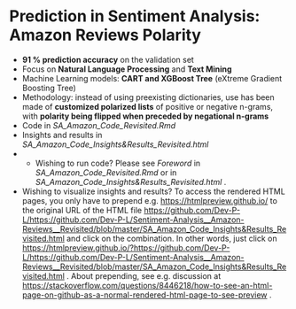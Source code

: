 # Prediction in Sentiment Analysis: Amazon Reviews Polarity
* **91 % prediction accuracy** on the validation set
* Focus on **Natural Language Processing** and **Text Mining**
* Machine Learning models: **CART and XGBoost Tree** (eXtreme Gradient Boosting Tree)
* Methodology: instead of using preexisting dictionaries, use has been made of **customized polarized lists** of positive or negative n-grams, with **polarity being flipped when preceded by negational n-grams**
* Code in *SA_Amazon_Code_Revisited.Rmd* 
* Insights and results in *SA_Amazon_Code_Insights&Results_Revisited.html*
* * Wishing to run code? Please see *Foreword* in *SA_Amazon_Code_Revisited.Rmd*  or in *SA_Amazon_Code_Insights&Results_Revisited.html* .
* Wishing to visualize insights and results? To access the rendered HTML pages, you only have to prepend e.g. https://htmlpreview.github.io/ to the original URL of the HTML file https://github.com/Dev-P-L/https://github.com/Dev-P-L/Sentiment-Analysis__Amazon-Reviews__Revisited/blob/master/SA_Amazon_Code_Insights&Results_Revisited.html and click on the combination. In other words, just click on https://htmlpreview.github.io/?https://github.com/Dev-P-L/https://github.com/Dev-P-L/Sentiment-Analysis__Amazon-Reviews__Revisited/blob/master/SA_Amazon_Code_Insights&Results_Revisited.html .
About prepending, see e.g. discussion at https://stackoverflow.com/questions/8446218/how-to-see-an-html-page-on-github-as-a-normal-rendered-html-page-to-see-preview .

